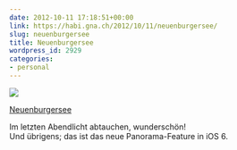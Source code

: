 ```yaml
---
date: 2012-10-11 17:18:51+00:00
link: https://habi.gna.ch/2012/10/11/neuenburgersee/
slug: neuenburgersee
title: Neuenburgersee
wordpress_id: 2929
categories:
- personal
---
```


[![](https://static.flickr.com/8195/8077503897_ba1d2548db_m.jpg)](https://www.flickr.com/photos/habi/8077503897/)

[Neuenburgersee](https://www.flickr.com/photos/habi/8077503897/)

Im letzten Abendlicht abtauchen, wunderschön!  
Und übrigens; das ist das neue Panorama-Feature in iOS 6.